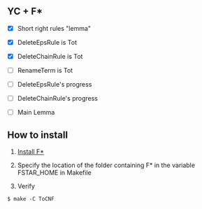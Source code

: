 ## YC + F*
- [x] Short right rules "lemma"
- [x] DeleteEpsRule is Tot
- [x] DeleteChainRule is Tot
- [ ] RenameTerm is Tot
- [ ] DeleteEpsRule's progress
- [ ] DeleteChainRule's progress
- [ ] Main Lemma


## How to install

1.  [Install F\*]

2.  Specify the location of the folder containing F* in the variable FSTAR_HOME in Makefile

3.  Verify

  `$ make -C ToCNF`
  
[Install F\*]: https://github.com/FStarLang/FStar/blob/master/INSTALL.md